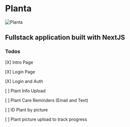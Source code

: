 # Planta

![Planta](https://user-images.githubusercontent.com/44857032/214439960-03609af5-8770-4c8e-abd9-9df01292156d.JPG)

## Fullstack application built with NextJS

### Todos

[X] Intro Page

[X] Login Page

[X] Login and Auth

[ ] Plant Info Upload

[ ] Plant Care Reminders (Email and Text)

[ ] ID Plant by picture

[ ] Plant picture upload to track progress
